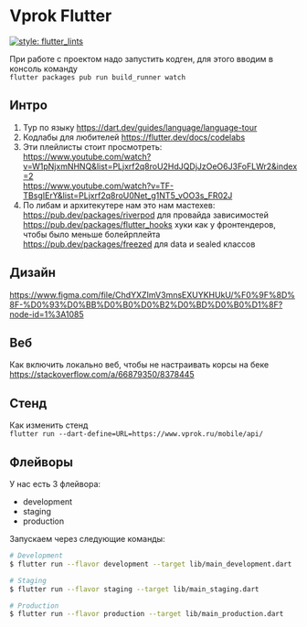 # Vprok Flutter

[![style: flutter_lints](https://img.shields.io/badge/style-flutter__lints-4BC0F5)](https://pub.dev/packages/flutter_lints)

При работе с проектом надо запустить кодген, для этого вводим в консоль команду  
 ```flutter packages pub run build_runner watch```

## Интро

1. Тур по языку  <https://dart.dev/guides/language/language-tour>
2. Кодлабы для любителей <https://flutter.dev/docs/codelabs>
3. Эти плейлисты стоит просмотреть:  
<https://www.youtube.com/watch?v=W1pNjxmNHNQ&list=PLjxrf2q8roU2HdJQDjJzOeO6J3FoFLWr2&index=2>  
<https://www.youtube.com/watch?v=TF-TBsgIErY&list=PLjxrf2q8roU0Net_g1NT5_vOO3s_FR02J>
4. По либам и архитекутере нам это нам мастехев:  
<https://pub.dev/packages/riverpod> для провайда зависимостей  
<https://pub.dev/packages/flutter_hooks> хуки как у фронтендеров, чтобы было меньше болейрплейта  
<https://pub.dev/packages/freezed> для data и sealed классов  

## Дизайн

<https://www.figma.com/file/ChdYXZImV3mnsEXUYKHUkU/%F0%9F%8D%8F-%D0%93%D0%BB%D0%B0%D0%B2%D0%BD%D0%B0%D1%8F?node-id=1%3A1085>

## Веб

Как включить локально веб, чтобы не настраивать корсы на беке  
<https://stackoverflow.com/a/66879350/8378445>

## Стенд

Как изменить стенд  
```flutter run --dart-define=URL=https://www.vprok.ru/mobile/api/```

## Флейворы

У нас есть 3 флейвора:

- development
- staging
- production

Запускаем через следующие команды:

```sh
# Development
$ flutter run --flavor development --target lib/main_development.dart

# Staging
$ flutter run --flavor staging --target lib/main_staging.dart

# Production
$ flutter run --flavor production --target lib/main_production.dart
```
